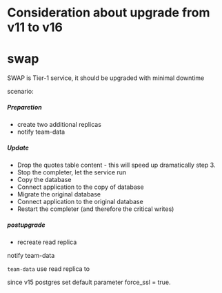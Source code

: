 # Consideration about upgrade from v11 to v16 

# swap

SWAP is Tier-1 service, it should be upgraded with minimal downtime

scenario:

##### Preparetion

- create two additional replicas
- notify team-data

##### Update
- Drop the quotes table content - this will speed up dramatically step 3.
- Stop the completer, let the service run
- Copy the database
- Connect application to the copy of database
- Migrate the original database
- Connect application to the original database
- Restart the completer (and therefore the critical writes)

##### postupgrade

- recreate read replica

notify team-data

`team-data` use read replica to


since v15 postgres set default  parameter force_ssl = true.



